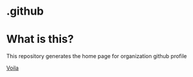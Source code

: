 # .github

# What is this?

This repository generates the home page for organization github profile 

[Voila](https://github.com/motain)
